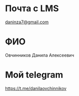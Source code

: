 # Почта с LMS
daninza7@gmail.com
# ФИО
Овчинников Данила Алексеевич
# Мой telegram
https://t.me/danilaovchinnikov
